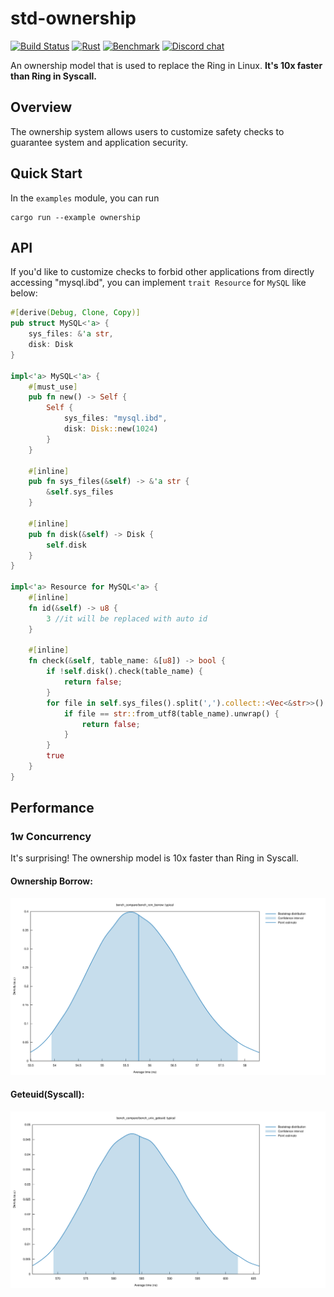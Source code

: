 # std-ownership

[![Build Status](https://github.com/Rhodes-OS/std-ownership/actions/workflows/rust.yml/badge.svg)](https://github.com/Rhodes-OS/std-ownership/actions/workflows/rust.yml)
[![Rust](https://img.shields.io/badge/rust-1.66.1%2B-blue.svg?maxAge=3600)](https://github.com/Rhodes-OS/std-ownership)
[![Benchmark](https://github.com/Rhodes-OS/std-ownership/actions/workflows/benches.yml/badge.svg)](https://github.com/Rhodes-OS/std-ownership/actions/workflows/benches.yml)
[![Discord chat](https://img.shields.io/discord/1074717722983800963.svg?logo=discord&style=flat-square)](https://discord.gg/XDvtrvxjKS)

An ownership model that is used to replace the Ring in Linux. **It's 10x faster than Ring in Syscall.**

## Overview
The ownership system allows users to customize safety checks to guarantee system and application security.

## Quick Start
In the `examples` module, you can run
```shell
cargo run --example ownership
```

## API
If you'd like to customize checks to forbid other applications from directly accessing "mysql.ibd", you can implement `trait Resource` for `MySQL` like below:
```rust
#[derive(Debug, Clone, Copy)]
pub struct MySQL<'a> {
    sys_files: &'a str,
    disk: Disk
}

impl<'a> MySQL<'a> {
    #[must_use]
    pub fn new() -> Self {
        Self { 
            sys_files: "mysql.ibd",
            disk: Disk::new(1024)
        }
    }

    #[inline]
    pub fn sys_files(&self) -> &'a str {
        &self.sys_files
    }

    #[inline]
    pub fn disk(&self) -> Disk {
        self.disk
    }
}

impl<'a> Resource for MySQL<'a> {
    #[inline]
    fn id(&self) -> u8 {
        3 //it will be replaced with auto id
    }

    #[inline]
    fn check(&self, table_name: &[u8]) -> bool {
        if !self.disk().check(table_name) {
            return false;
        }
        for file in self.sys_files().split(',').collect::<Vec<&str>>() {
            if file == str::from_utf8(table_name).unwrap() {
                return false;
            }
        }
        true
    }
}
```

## Performance

### 1w Concurrency

It's surprising! The ownership model is 10x faster than Ring in Syscall.

#### Ownership Borrow:
[![ownership](benches/typical_ownership.svg)](benches/typical_ownership.svg)

#### Geteuid(Syscall):
[![geteuid](benches/typical_geteuid.svg)](benches/typical_geteuid.svg)

